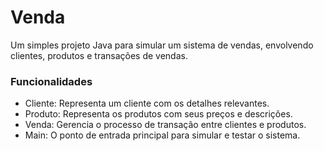 # Venda

Um simples projeto Java para simular um sistema de vendas, envolvendo clientes, produtos e transações de vendas.
### Funcionalidades

- Cliente: Representa um cliente com os detalhes relevantes.
- Produto: Representa os produtos com seus preços e descrições.
- Venda: Gerencia o processo de transação entre clientes e produtos.
- Main: O ponto de entrada principal para simular e testar o sistema.
